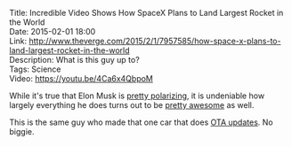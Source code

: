 Title: Incredible Video Shows How SpaceX Plans to Land Largest Rocket in the World  
Date: 2015-02-01 18:00  
Link: http://www.theverge.com/2015/2/1/7957585/how-space-x-plans-to-land-largest-rocket-in-the-world  
Description: What is this guy up to?  
Tags: Science  
Video: https://youtu.be/4Ca6x4QbpoM  

While it's true that Elon Musk is [pretty polarizing][techcrunch], it is undeniable how largely everything he does turns out to be [pretty awesome][autoblog] as well.

This is the same guy who made that one car that does [OTA updates][theverge]. No biggie.

[autoblog]: http://www.autoblog.com/2015/01/27/tesla-model-s-p85d-reaction-video-swearing/ "Autoblog on the Tesla Model S P85D"
[techcrunch]: http://techcrunch.com/2013/03/09/elon-musk-nyt-rebuttal-sxsw/ "TechCrunch on Elon Musk's NYT rebuttal"
[theverge]: http://www.theverge.com/2015/1/29/7947533/tesla-will-make-the-absurdly-fast-p85d-even-faster-with-a-software-update "The Verge reporting on Tesla's software update for the Model S"